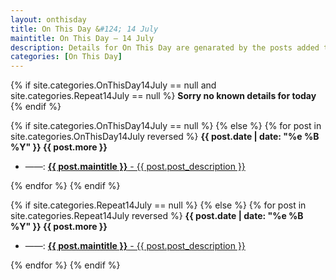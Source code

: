 ```yaml
---
layout: onthisday
title: On This Day &#124; 14 July
maintitle: On This Day — 14 July
description: Details for On This Day are genarated by the posts added to the website so the content is subject to changes/updates over time.
categories: [On This Day]
---
```


{% if site.categories.OnThisDay14July == null and site.categories.Repeat14July == null %}
<strong>Sorry no known details for today</strong>
{% endif %}

{% if site.categories.OnThisDay14July == null %}
{% else %}
{% for post in site.categories.OnThisDay14July reversed %}
<strong>{{ post.date | date: "%e %B %Y" }} {{ post.more }}</strong>
<ul>
<li> ——: <a href="{{ post.url }}"><strong>{{ post.maintitle }}</strong> - {{ post.post_description }}</a></li>
</ul>
{% endfor %}
{% endif %}

{% if site.categories.Repeat14July == null %}
{% else %}
{% for post in site.categories.Repeat14July reversed %}
<strong>{{ post.date | date: "%e %B %Y" }} {{ post.more }}</strong>
<ul>
<li> ——: <a href="{{ post.url }}"><strong>{{ post.maintitle }}</strong> - {{ post.post_description }}</a></li>
</ul>
{% endfor %}
{% endif %}
